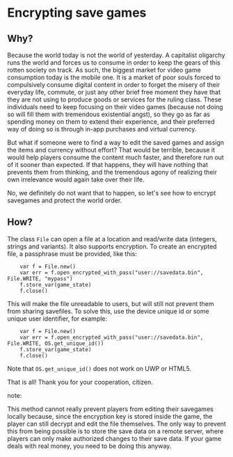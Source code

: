 
# Encrypting save games

## Why?

Because the world today is not the world of yesterday. A capitalist
oligarchy runs the world and forces us to consume in order to keep the
gears of this rotten society on track. As such, the biggest market for
video game consumption today is the mobile one. It is a market of poor
souls forced to compulsively consume digital content in order to forget
the misery of their everyday life, commute, or just any other brief
free moment they have that they are not using to produce goods or
services for the ruling class. These individuals need to keep focusing
on their video games (because not doing so will fill them with
tremendous existential angst), so they go as far as spending money on
them to extend their experience, and their preferred way of doing so is
through in-app purchases and virtual currency.

But what if someone were to find a way to edit the saved games and
assign the items and currency without effort? That would be terrible,
because it would help players consume the content much faster, and therefore
run out of it sooner than expected. If that happens, they will have
nothing that prevents them from thinking, and the tremendous agony of realizing
their own irrelevance would again take over their life.

No, we definitely do not want that to happen, so let's see how to
encrypt savegames and protect the world order.

## How?

The class `File` can open a file at a
location and read/write data (integers, strings and variants).
It also supports encryption.
To create an encrypted file, a passphrase must be provided, like this:

```
    var f = File.new()
    var err = f.open_encrypted_with_pass("user://savedata.bin", File.WRITE, "mypass")
    f.store_var(game_state)
    f.close()
```

This will make the file unreadable to users, but will still not prevent
them from sharing savefiles. To solve this, use the device unique id or
some unique user identifier, for example:

```
    var f = File.new()
    var err = f.open_encrypted_with_pass("user://savedata.bin", File.WRITE, OS.get_unique_id())
    f.store_var(game_state)
    f.close()
```


Note that `OS.get_unique_id()` does not work on UWP or HTML5.

That is all! Thank you for your cooperation, citizen.

note:

This method cannot really prevent players from editing their savegames
locally because, since the encryption key is stored inside the game, the player
can still decrypt and edit the file themselves. The only way to prevent this
from being possible is to store the save data on a remote server, where players
can only make authorized changes to their save data. If your game deals with
real money, you need to be doing this anyway.
